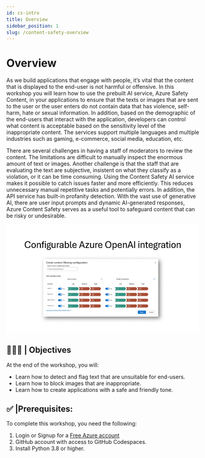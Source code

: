 ```yaml
---
id: cs-intro
title: Overview
sidebar_position: 1
slug: /content-safety-overview
---
```


# Overview

As we build applications that engage with people, it’s vital that the content that is displayed to the end-user is not harmful or offensive.  In this workshop you will learn how to use the prebuilt AI service, Azure Safety Content, in your applications to ensure that the texts or images that are sent to the user or the user enters do not contain data that has violence, self-harm, hate or sexual information.  In addition, based on the demographic of the end-users that interact with the application, developers can control what content is acceptable based on the sensitivity level of the inappropriate content. The services support multiple languages and multiple industries such as gaming, e-commerce, social media, education, etc. 

There are several challenges in having a staff of moderators to review the content. The limitations are difficult to manually inspect the enormous amount of text or images. Another challenge is that the staff that are evaluating the text are subjective, insistent on what they classify as a violation, or it can be time consuming. Using the Content Safety AI service makes it possible to catch issues faster and more efficiently. This reduces unnecessary manual repetitive tasks and potentially errors. In addition, the API service has built-in profanity detection.
With the vast use of generative AI, there are user input prompts and dynamic AI-generated responses, Azure Content Safety serves as a useful tool to safeguard content that can be risky or undesirable.

![](/img/tutorial/cs-severity-levels.gif)

## 👩🏽‍💻 | Objectives
At the end of the workshop, you will:

-	Learn how to detect and flag text that are unsuitable for end-users.
-	Learn how to block images that are inappropriate.
-	Learn how to create applications with a safe and friendly tone. 

## ✅ |Prerequisites:
To complete this workshop, you need the following:
1. Login or Signup for a [Free Azure account](https://azure.microsoft.com/free/)
2. GitHub account with access to GitHub Codespaces.
3. Install Python 3.8 or higher.



